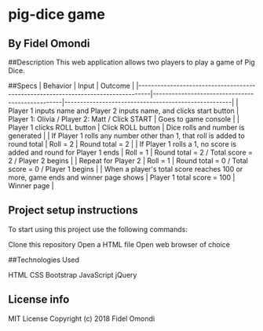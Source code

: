 # pig-dice game

## By Fidel Omondi

##Description
This web application allows two players to play a game of Pig Dice.

##Specs
| Behavior                                                                         | Input                                           | Outcome                                             |
|----------------------------------------------------------------------------------|-------------------------------------------------|-----------------------------------------------------|
| Player 1 inputs name and Player 2 inputs name, and clicks start button           | Player 1: Olivia / Player 2: Matt / Click START | Goes to game console                                |
| Player 1 clicks ROLL button                                                      | Click ROLL button                               | Dice rolls and number is generated                  |
| If Player 1 rolls any number other than 1, that roll is added to round total     | Roll = 2                                        | Round total = 2                                     |
| If Player 1 rolls a 1, no score is added and round for Player 1 ends             | Roll = 1                                        | Round total = 2 / Total score = 2 / Player 2 begins |
| Repeat for Player 2                                                              | Roll = 1                                        | Round total = 0 / Total score = 0 / Player 1 begins |
| When a player's total score reaches 100 or more, game ends and winner page shows | Player 1 total score = 100                      | Winner page                                         |
## Project setup instructions
To start using this project use the following commands:

Clone this repository
Open a HTML file
Open web browser of choice


##Technologies Used

HTML
CSS
Bootstrap
JavaScript
jQuery



## License info
MIT License
Copyright (c) 2018 Fidel Omondi
